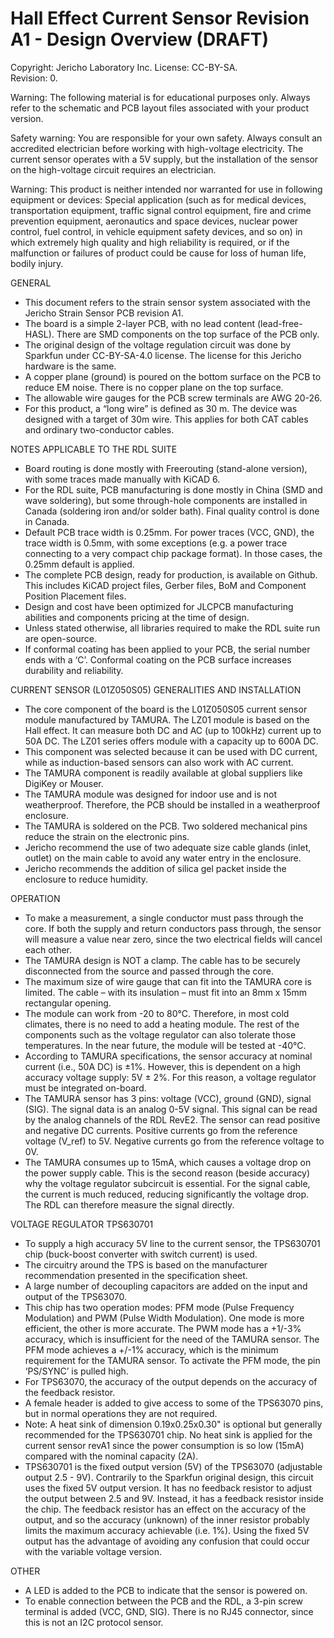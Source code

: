 **Hall Effect Current Sensor Revision A1 - Design Overview (DRAFT)**  
=======================================

Copyright: Jericho Laboratory Inc. License: CC-BY-SA.  
Revision: 0.  

Warning: The following material is for educational purposes only. Always refer to the schematic and PCB layout files associated with your product version.

Safety warning: You are responsible for your own safety. Always consult an accredited electrician before working with high-voltage electricity. The current sensor operates with a 5V supply, but the installation of the sensor on the high-voltage circuit requires an electrician.

Warning: This product is neither intended nor warranted for use in following equipment or devices: Special application (such as for medical devices, transportation equipment, traffic signal control equipment, fire and crime prevention equipment, aeronautics and space devices, nuclear power control, fuel control, in vehicle equipment safety devices, and so on) in which extremely high quality and high reliability is required, or if the malfunction or failures of product could be cause for loss of human life, bodily injury.

GENERAL

- This document refers to the strain sensor system associated with the Jericho Strain Sensor PCB revision A1.
- The board is a simple 2-layer PCB, with no lead content (lead-free-HASL). There are SMD components on the top surface of the PCB only.
- The original design of the voltage regulation circuit was done by Sparkfun under CC-BY-SA-4.0 license. The license for this Jericho hardware is the same.
- A copper plane (ground) is poured on the bottom surface on the PCB to reduce EM noise. There is no copper plane on the top surface.
- The allowable wire gauges for the PCB screw terminals are AWG 20-26.
- For this product, a “long wire” is defined as 30 m. The device was designed with a target of 30m wire. This applies for both CAT cables and ordinary two-conductor cables.

NOTES APPLICABLE TO THE RDL SUITE

- Board routing is done mostly with Freerouting (stand-alone version), with some traces made manually with KiCAD 6.
- For the RDL suite, PCB manufacturing is done mostly in China (SMD and wave soldering), but some through-hole components are installed in Canada (soldering iron and/or solder bath). Final quality control is done in Canada.
- Default PCB trace width is 0.25mm. For power traces (VCC, GND), the trace width is 0.5mm, with some exceptions (e.g. a power trace connecting to a very compact chip package format). In those cases, the 0.25mm default is applied.
- The complete PCB design, ready for production, is available on Github. This includes KiCAD project files, Gerber files, BoM and Component Position Placement files.
- Design and cost have been optimized for JLCPCB manufacturing abilities and components pricing at the time of design.
- Unless stated otherwise, all libraries required to make the RDL suite run are open-source.
- If conformal coating has been applied to your PCB, the serial number ends with a ‘C’. Conformal coating on the PCB surface increases durability and reliability.

CURRENT SENSOR (L01Z050S05) GENERALITIES AND INSTALLATION

- The core component of the board is the L01Z050S05 current sensor module manufactured by TAMURA. The LZ01 module is based on the Hall effect. It can measure both DC and AC (up to 100kHz) current up to 50A DC. The LZ01 series offers module with a capacity up to 600A DC.
- This component was selected because it can be used with DC current, while as induction-based sensors can also work with AC current.
- The TAMURA component is readily available at global suppliers like DigiKey or Mouser.
- The TAMURA module was designed for indoor use and is not weatherproof. Therefore, the PCB should be installed in a weatherproof enclosure.
- The TAMURA is soldered on the PCB. Two soldered mechanical pins reduce the strain on the electronic pins.
- Jericho recommend the use of two adequate size cable glands (inlet, outlet) on the main cable to avoid any water entry in the enclosure.
- Jericho recommends the addition of silica gel packet inside the enclosure to reduce humidity.

OPERATION

- To make a measurement, a single conductor must pass through the core. If both the supply and return conductors pass through, the sensor will measure a value near zero, since the two electrical fields will cancel each other.
- The TAMURA design is NOT a clamp. The cable has to be securely disconnected from the source and passed through the core.
- The maximum size of wire gauge that can fit into the TAMURA core is limited. The cable – with its insulation – must fit into an 8mm x 15mm rectangular opening.
- The module can work from -20 to 80°C. Therefore, in most cold climates, there is no need to add a heating module. The rest of the components such as the voltage regulator can also tolerate those temperatures. In the near future, the module will be tested at -40°C.
- According to TAMURA specifications, the sensor accuracy at nominal current (i.e., 50A DC) is ±1%. However, this is dependent on a high accuracy voltage supply: 5V ± 2%. For this reason, a voltage regulator must be integrated on-board.
- The TAMURA sensor has 3 pins: voltage (VCC), ground (GND), signal (SIG). The signal data is an analog 0-5V signal. This signal can be read by the analog channels of the RDL RevE2. The sensor can read positive and negative DC currents. Positive currents go from the reference voltage (V_ref) to 5V. Negative currents go from the reference voltage to 0V.
- The TAMURA consumes up to 15mA, which causes a voltage drop on the power supply cable. This is the second reason (beside accuracy) why the voltage regulator subcircuit is essential. For the signal cable, the current is much reduced, reducing significantly the voltage drop. The RDL can therefore measure the signal directly.

VOLTAGE REGULATOR TPS630701

- To supply a high accuracy 5V line to the current sensor, the TPS630701 chip (buck-boost converter with switch current) is used.
- The circuitry around the TPS is based on the manufacturer recommendation presented in the specification sheet.
- A large number of decoupling capacitors are added on the input and output of the TPS63070.
- This chip has two operation modes: PFM mode (Pulse Frequency Modulation) and PWM (Pulse Width Modulation). One mode is more efficient, the other is more accurate. The PWM mode has a +1/-3% accuracy, which is insufficient for the need of the TAMURA sensor. The PFM mode achieves a +/-1% accuracy, which is the minimum requirement for the TAMURA sensor. To activate the PFM mode, the pin ‘PS/SYNC’ is pulled high.
- For TPS63070, the accuracy of the output depends on the accuracy of the feedback resistor.
- A female header is added to give access to some of the TPS63070 pins, but in normal operations they are not required.
- Note: A heat sink of dimension 0.19x0.25x0.30" is optional but generally recommended for the TPS630701 chip. No heat sink is applied for the current sensor revA1 since the power consumption is so low (15mA) compared with the nominal capacity (2A).
- TPS630701 is the fixed output version (5V) of the TPS63070 (adjustable output 2.5 - 9V). Contrarily to the Sparkfun original design, this circuit uses the fixed 5V output version. It has no feedback resistor to adjust the output between 2.5 and 9V. Instead, it has a feedback resistor inside the chip. The feedback resistor has an effect on the accuracy of the output, and so the accuracy (unknown) of the inner resistor probably limits the maximum accuracy achievable (i.e. 1%). Using the fixed 5V output has the advantage of avoiding any confusion that could occur with the variable voltage version.

OTHER

- A LED is added to the PCB to indicate that the sensor is powered on.
- To enable connection between the PCB and the RDL, a 3-pin screw terminal is added (VCC, GND, SIG). There is no RJ45 connector, since this is not an I2C protocol sensor.
